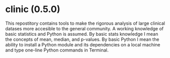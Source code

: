 clinic (0.5.0)
======

This repostitory contains tools to make the rigorous analysis of large clinical datases more accesible to the general community. A working knowledge of basic statistics and Python is assumed. By basic stats knowledge I mean the concepts of mean, median, and p-values. By basic Python I mean the ability to install a Python module and its dependencies on a local machine and type one-line Python commands in Terminal. 



